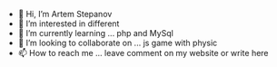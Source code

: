 - 👋 Hi, I’m Artem Stepanov
- 👀 I’m interested in different 
- 🌱 I’m currently learning ... php and MySql
- 💞️ I’m looking to collaborate on ... js game with physic
- 📫 How to reach me ... leave comment on my website or write here

<!---
artemstepanov88/artemstepanov88 is a ✨ special ✨ repository because its `README.md` (this file) appears on your GitHub profile.
You can click the Preview link to take a look at your changes.
--->
